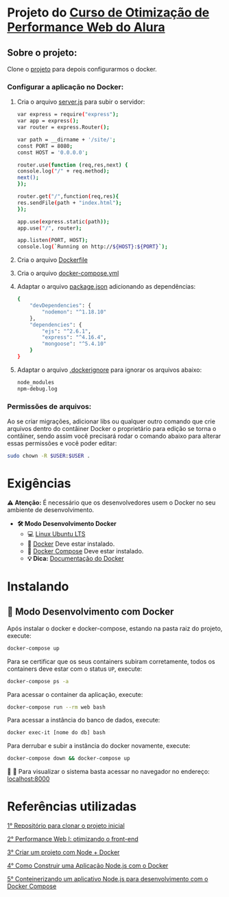 # Projeto do [Curso de Otimização de Performance Web do Alura](https://cursos.alura.com.br/course/otimizacao-performance-web)

## Sobre o projeto:

Clone o [projeto](https://github.com/alura-cursos/performance-web) para depois configurarmos o docker.

### Configurar a aplicação no Docker:

1. Cria o arquivo [server.js](https://github.com/claudimf/alura_performance_web/blob/main/docker-compose.yml) para subir o servidor:
    ```sh
    var express = require("express");
    var app = express();
    var router = express.Router();

    var path = __dirname + '/site/';
    const PORT = 8080;
    const HOST = '0.0.0.0';

    router.use(function (req,res,next) {
    console.log("/" + req.method);
    next();
    });

    router.get("/",function(req,res){
    res.sendFile(path + "index.html");
    });

    app.use(express.static(path));
    app.use("/", router);

    app.listen(PORT, HOST);
    console.log(`Running on http://${HOST}:${PORT}`);
    ```

2. Cria o arquivo [Dockerfile](https://github.com/claudimf/alura_performance_web/blob/main/Dockerfile)

3. Cria o arquivo [docker-compose.yml](https://github.com/claudimf/alura_performance_web/blob/main/docker-compose.yml)

4. Adaptar o arquivo [package.json](https://github.com/claudimf/alura_performance_web/blob/main/package.json) adicionando as dependências:
    ```sh
    {
        "devDependencies": {
            "nodemon": "^1.18.10"
        },
        "dependencies": {
            "ejs": "^2.6.1",
            "express": "^4.16.4",
            "mongoose": "^5.4.10"
        }
    }
    ```

5. Adaptar o arquivo [.dockerignore](https://github.com/claudimf/alura_performance_web/blob/main/.dockerignore) para ignorar os arquivos abaixo:
    ```sh
    node_modules
    npm-debug.log
    ```

### Permissões de arquivos:

Ao se criar migrações, adicionar libs ou qualquer outro comando que crie arquivos dentro do contâiner Docker o proprietário para edição se torna o contâiner, sendo assim você precisará rodar o comando abaixo para alterar essas permissões e você poder editar:

```sh
sudo chown -R $USER:$USER .
```

# Exigências

**:warning: Atenção:** É necessário que os desenvolvedores usem o Docker no seu ambiente de desenvolvimento.

- **🛠 Modo Desenvolvimento Docker**
    - :computer: [Linux Ubuntu LTS](https://ubuntu.com/download/desktop)
    - 🐳 [Docker](https://docs.docker.com/engine/installation/) Deve estar instalado.
    - 🐳 [Docker Compose](https://docs.docker.com/compose/) Deve estar instalado.
    - **💡 Dica:** [Documentação do Docker](https://docs.docker.com/)

# Instalando

## 🐳 Modo Desenvolvimento com Docker

Após instalar o docker e docker-compose, estando na pasta raiz do projeto, execute:

```sh
docker-compose up
```

Para se certificar que os seus containers subiram corretamente, todos os containers deve estar com o status `UP`, execute:

```sh
docker-compose ps -a
```

Para acessar o container da aplicação, execute:

```sh
docker-compose run --rm web bash
```

Para acessar a instância do banco de dados, execute:

```sh
docker exec-it [nome do db] bash
```

Para derrubar e subir a instância do docker novamente, execute:

```sh
docker-compose down && docker-compose up
```

🚀 :clap: Para visualizar o sistema basta acessar no navegador no endereço: [localhost:8000](localhost:8000)

# Referências utilizadas

[1° Repositório para clonar o projeto inicial](https://github.com/alura-cursos/performance-web)

[2° Performance Web I: otimizando o front-end](https://cursos.alura.com.br/course/otimizacao-performance-web)

[3° Criar um projeto com Node + Docker](https://nodejs.org/en/docs/guides/nodejs-docker-webapp/)

[4° Como Construir uma Aplicação Node.js com o Docker](https://www.digitalocean.com/community/tutorials/como-construir-uma-aplicacao-node-js-com-o-docker-pt)

[5° Conteinerizando um aplicativo Node.js para desenvolvimento com o Docker Compose](https://www.digitalocean.com/community/tutorials/containerizing-a-node-js-application-for-development-with-docker-compose-pt)